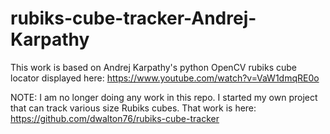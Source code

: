 
# rubiks-cube-tracker-Andrej-Karpathy
This work is based on Andrej Karpathy's python OpenCV rubiks cube locator displayed here:
https://www.youtube.com/watch?v=VaW1dmqRE0o 

NOTE: I am no longer doing any work in this repo. I started my own project that
can track various size Rubiks cubes.  That work is here:
https://github.com/dwalton76/rubiks-cube-tracker
